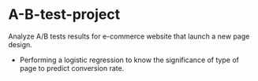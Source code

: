 # A-B-test-project
Analyze A/B tests results for e-commerce website that launch a new page design. 
- Performing a logistic regression to know the significance of type of page to predict conversion rate.

